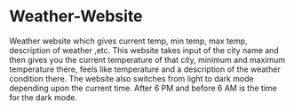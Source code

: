 # Weather-Website
Weather website which gives current temp, min temp, max temp, description of weather ,etc.
This website takes input of the city name and then gives you the current temperature of that city, minimum and maximum temperature there, feels like temperature
and a description of the weather condition there. The website also switches from light to dark mode depending upon the current time. After 6 PM and before 6 AM 
is the time for the dark mode.
